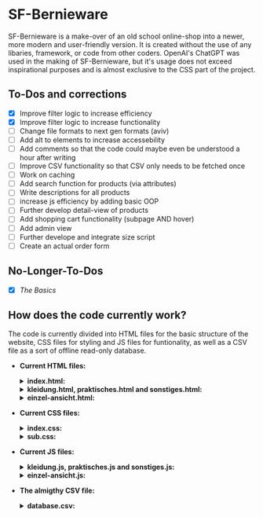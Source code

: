# SF-Bernieware
SF-Bernieware is a make-over of an old school online-shop into a newer, more modern and user-friendly version.
It is created without the use of any libaries, framework, or code from other coders.
OpenAI's ChatGPT was used in the making of SF-Bernieware, but it's usage does not exceed inspirational purposes and is almost exclusive to the CSS part of the project.

## To-Dos and corrections
- [x] Improve filter logic to increase efficiency
- [x] Improve filter logic to increase functionality
- [ ] Change file formats to next gen formats (aviv)
- [ ] Add alt to elements to increase accessebility
- [ ] Add comments so that the code could maybe even be understood a hour after writing
- [ ] Improve CSV functionality so that CSV only needs to be fetched once
- [ ] Work on caching
- [ ] Add search function for products (via attributes)
- [ ] Write descriptions for all products
- [ ] increase js efficiency by adding basic OOP
- [ ] Further develop detail-view of products
- [ ] Add shopping cart functionality (subpage AND hover)
- [ ] Add admin view
- [ ] Further develope and integrate size script
- [ ] Create an actual order form

## No-Longer-To-Dos
- [x] *The Basics*

## How does the code currently work?
The code is currently divided into HTML files for the basic structure of the website, CSS files for styling and JS files for funtionality, as well as a CSV file as a sort of offline read-only database.

  - **Current HTML files:**
    <details>
      <summary>
        <b>index.html:</b>
      </summary>
        <ul>
          <li>Homepage of the online shop.</li>
          <li>Contains selection of categories, about-us section, as well as details about the BRG.</li>
        </ul>

         <html>
           <header>
             <logo></logo><h1></h1><buttons></buttons>
           </header>
           <body>
             <categories></categories>
             <info></info>
             <details></details>
           </body>
          <footer>
            
          </footer>
        </html>
    
    </details>

    <details>
      <summary>
        <b>kleidung.html, praktisches.html and sonstiges.html:</b>
      </summary>
        <ul>
          <li>Subpages corresponding to the categories presented on the Homepage.</li>
          <li>Includes all products in the corresponding category, as well as filters.</li>
        </ul>

          <html>
            <header>
              <logo></logo><h1></h1><buttons></buttons>
            </header>
            <body>
              <filters></filters>
              <main>
                <products></products>
              </main>
            </body>
            <footer>
              
            </footer>
          </html>
    
    </details>
    <details>
      <summary>
        <b>einzel-ansicht.html:</b>
      </summary>
      <ul>
        <li>Currently only shows details about the product in single very rudimentary line of text.</li>
      </ul>

        <html>
          <header>
            
          </header>
          <body>
            <product-details>
              
            </product-details>
          </body>
          <footer>
            
          </footer>
        </html>
  
    </details>

  - **Current CSS files:**
      <details>
        <summary>
          <b>index.css:</b>
        </summary>
        <ul>
          <li>Currently gives styling info for index.html AND einzel-ansicht.html</li>
        </ul>

      ![image](https://github.com/PaulusMaulusIII/SF-Bernieware/assets/143496143/edcfcdbb-e897-4beb-811f-84d7007feaef)
      ![image](https://github.com/PaulusMaulusIII/SF-Bernieware/assets/143496143/4774c03b-af40-4600-885c-0714fb301a5a)

      </details>
      <details>
        <summary>
          <b>sub.css:</b>
        </summary>
        <ul>
          <li>Gives styling info for kleidung.html, praktisches.html and sonstiges.html</li>
        </ul>

      ![image](https://github.com/PaulusMaulusIII/SF-Bernieware/assets/143496143/39274584-6136-454e-95af-28030be93602)

      </details>

  - **Current JS files:**
      <details>
        <summary>
          <b>kleidung.js, praktisches.js and sonstiges.js:</b>
        </summary>
        <ul>
          <li>Give functionality to their corresponding HTML documents, only difference being the filters</li>
        </ul>
  
          onLoad -> getCSV -> parseCSV -> fileList -> filterFileList -> gen
       
      </details>
      <details>
        <summary>
          <b>einzel-ansicht.js:</b>
        </summary>
        <ul>
          <li>Gives functionality to the corresponding HTML document</li>
        </ul>

              TO BE ADDED
        
      </details>

  - **The almigthy CSV file:**
      <details>
        <summary>
          <b>database.csv:</b>
        </summary>
        <ul>
          <li>This file is the result of very very <b>very</b> hard labour and includes all of the product available in the webshop, inlcuding all relevant details.</li>
        </ul>
  
     id | kategorie | artikel | geschlecht | hFarbe       | motiv   | aFarbe | groesse      | preis | pfad                    | beschreibung
     ---|-----------|---------|------------|--------------|---------|--------|--------------|-------|-------------------------|--------------
      1	| Kleidung	| Hoodie	| Unisex	   | Braun	      | Haende	| Rosa	 | S/M/L/XL/XXL	| 35€	  | Medien/Kleidung/Haende	| placeholder
      2	| Kleidung	| Hoodie	| Unisex	   | Dunkelblau	  | Haende	| Rosa	 | S/M/L/XL/XXL	| 35€	  | Medien/Kleidung/Haende	| placeholder
      3	| Kleidung	| Hoodie	| Unisex	   | Schwarz	    | Haende	| Rosa	 | S/M/L/XL/XXL	| 35€ 	| Medien/Kleidung/Haende	| placeholder
    ... | ...       | ...     | ...        | ...          | ...     | ...    | ...          | ...   | ...                     | ...

      </details>
